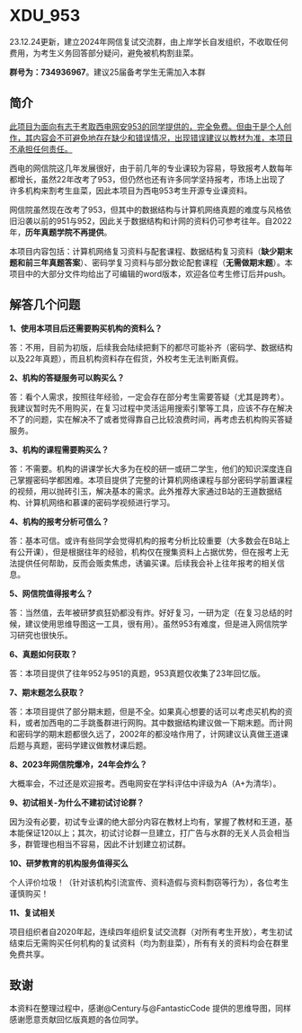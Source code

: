 # XDU_953

23.12.24更新，建立2024年网信复试交流群，由上岸学长自发组织，不收取任何费用，为考生义务回答部分疑问，避免被机构割韭菜。

**群号为：734936967**。建议25届备考学生无需加入本群

## 简介

<u>此项目为面向有志于考取西电网安953的同学提供的，完全免费。但由于是个人创作，其内容会不可避免地存在缺少和错误情况，出现错误建议以教材为准，本项目不承担任何责任。</u>

西电的网信院这几年发展很好，由于前几年的专业课较为容易，导致报考人数每年都增长，虽然22年改考了953，但仍然也还有许多同学坚持报考，市场上出现了许多机构来割考生韭菜，因此本项目为西电953考生开源专业课资料。

网信院虽然现在改考了953，但其中的数据结构与计算机网络真题的难度与风格依旧沿袭以前的951与952，因此关于数据结构和计网的资料仍可参考往年。自2022年，**历年真题学院不再提供**。

本项目内容包括：计算机网络复习资料与配套课程、数据结构复习资料（**缺少期末题和前三年真题答案**）、密码学复习资料与部分数论配套课程（**无需做期末题**）。本项目中的大部分文件均给出了可编辑的word版本，欢迎各位考生修订后并push。

## 解答几个问题

**1、使用本项目后还需要购买机构的资料么？**

答：不用，目前为初版，后续我会陆续把剩下的都尽可能补齐（密码学、数据结构以及22年真题），而且机构资料存在假货，外校考生无法判断真假。

**2、机构的答疑服务可以购买么？**

答：看个人需求，按照往年经验，一定会存在部分考生需要答疑（尤其是跨考）。我建议暂时先不用购买，在复习过程中灵活运用搜索引擎等工具，应该不存在解决不了的问题，实在解决不了或者觉得靠自己比较浪费时间，再考虑去机构购买答疑服务。

**3、机构的课程需要购买么？**

答：不需要。机构的讲课学长大多为在校的研一或研二学生，他们的知识深度连自己掌握密码学都困难。本项目提供了完整的计算机网络课程与部分密码学前置课程的视频，用以抛砖引玉，解决基本的需求。此外推荐大家通过B站的王道数据结构、计算机网络和慕课的密码学视频进行学习。

**4、机构的报考分析可信么？**

答：基本可信。或许有些同学会觉得机构的报考分析比较重要（大多数会在B站上有公开课），但是根据往年的经验，机构仅在搜集资料上占据优势，但在报考上无法提供任何帮助，反而会贩卖焦虑，诱骗买课。后续我会补上往年报考的相关信息。

**5、网信院值得报考么？**

答：当然值，去年被研梦疯狂奶都没有炸。好好复习，一研为定（在复习总结的时候，建议使用思维导图这一工具，很有用）。虽然953有难度，但是进入网信院学习研究也很快乐。

**6、真题如何获取？**

答：本项目提供了往年952与951的真题，953真题仅收集了23年回忆版。

**7、期末题怎么获取？**

答：本项目提供了部分期末题，但是不全。如果真心想要的话可以考虑买机构的资料，或者加西电的二手跳蚤群进行网购。其中数据结构建议做一下期末题。而计网和密码学的期末题都很久远了，2002年的都没啥作用了，计网建议认真做王道课后题与真题，密码学建议做教材课后题。

**8、2023年网信院爆冷，24年会炸么？**

大概率会，不过还是欢迎报考。西电网安在学科评估中评级为A（A+为清华）。

**9、初试相关-为什么不建初试讨论群？**

因为没有必要，初试专业课的绝大部分内容在教材上均有，掌握了教材和王道，基本能保证120以上；其次，初试讨论群一旦建立，打广告与水群的无关人员会相当多，群管理也相当不容易，因此不计划建立初试群。

**10、研梦教育的机构服务值得买么**

个人评价垃圾！（针对该机构引流宣传、资料造假与资料剽窃等行为），各位考生谨慎购买！

**11、复试相关**

项目组织者自2020年起，连续四年组织复试交流群（对所有考生开放），考生初试结束后无需购买任何机构的复试资料（均为割韭菜），所有有关的资料均会在群里免费共享。

## 致谢

本资料在整理过程中，感谢@Century与@FantasticCode 提供的思维导图，同样感谢愿意贡献回忆版真题的各位同学。

